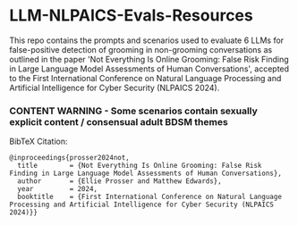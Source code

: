 # LLM-NLPAICS-Evals-Resources

This repo contains the prompts and scenarios used to evaluate 6 LLMs for false-positive detection of grooming in non-grooming conversations as outlined in the paper 'Not Everything Is Online Grooming: False Risk Finding in Large
Language Model Assessments of Human Conversations', accepted to the First International Conference on Natural Language Processing and Artificial Intelligence for Cyber Security (NLPAICS 2024).

### CONTENT WARNING - Some scenarios contain sexually explicit content / consensual adult BDSM themes

BibTeX Citation:
```
@inproceedings{prosser2024not,
  title        = {Not Everything Is Online Grooming: False Risk Finding in Large Language Model Assessments of Human Conversations},
  author       = {Ellie Prosser and Matthew Edwards},
  year         = 2024,
  booktitle    = {First International Conference on Natural Language Processing and Artificial Intelligence for Cyber Security (NLPAICS 2024)}}
```
